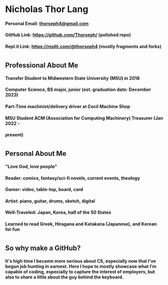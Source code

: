 # Nicholas Thor Lang
#### Personal Email: thorseph4@gmail.com
#### GitHub Link: https://github.com/Thorseph/ (polished repo)
#### Repl.it Link: https://replit.com/@thorseph4 (mostly fragments and forks)
#
## Professional About Me
#### Transfer Student to Midwestern State University (MSU) in 2018
#### Computer Science, BS major, junior (est. graduation date: December 2023)
#### Part-Time machinist/delivery driver at Cecil Machine Shop
#### MSU Student ACM (Association for Computing Machinery) Treasurer (Jan 2022 -
####    present)
#
## Personal About Me
#### "Love God, love people"
#### Reader: comics, fantasy/sci-fi novels, current events, theology
#### Gamer: video, table-top, board, card
#### Artist: piano, guitar, drums, sketch, digital
#### Well-Traveled: Japan, Korea, half of the 50 States
#### Learned to read Greek, Hiragana and Katakana (Japanese), and Korean for fun
#
## So why make a GitHub?
#### It's high time I became more serious about CS, especially now that I've begun job hunting in earnest.  Here I hope to mostly showcase what I'm capable of coding, especially to capture the interest of employers, but also to share a little about the guy behind the keyboard.
#
